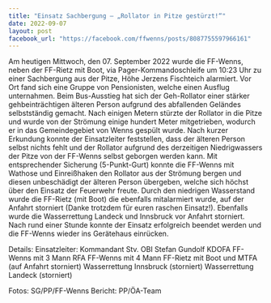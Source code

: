 ```yaml
---
title: "Einsatz Sachbergung – „Rollator in Pitze gestürzt!“"
date: 2022-09-07
layout: post
facebook_url: "https://facebook.com/ffwenns/posts/8087755597966161"
---
```


Am heutigen Mittwoch, den 07. September 2022 wurde die FF-Wenns, neben der FF-Rietz mit Boot, via Pager-Kommandoschleife um 10:23 Uhr zu einer Sachbergung aus der Pitze, Höhe Jerzens Fischteich alarmiert. 
Vor Ort fand sich eine Gruppe von Pensionisten, welche einen Ausflug unternahmen.
Beim Bus-Ausstieg hat sich der Geh-Rollator einer stärker gehbeinträchtigen älteren Person aufgrund des abfallenden Geländes selbstständig gemacht. 
Nach einigen Metern stürzte der Rollator in die Pitze und wurde von der Strömung einige hundert Meter mitgetrieben, wodurch er in das Gemeindegebiet von Wenns gespült wurde.
Nach kurzer Erkundung konnte der Einsatzleiter feststellen, dass der älteren Person selbst nichts fehlt und der Rollator aufgrund des derzeitigen Niedrigwassers der Pitze von der FF-Wenns selbst geborgen werden kann.
Mit entsprechender Sicherung (5-Punkt-Gurt) konnte die FF-Wenns mit Wathose und Einreißhaken den Rollator aus der Strömung bergen und diesen unbeschädigt der älteren Person übergeben, welche sich höchst über den Einsatz der Feuerwehr freute. 
Durch den niedrigen Wasserstand wurde die FF-Rietz (mit Boot) die ebenfalls mitalarmiert wurde, auf der Anfahrt storniert (Danke trotzdem für euren raschen Einsatz!). 
Ebenfalls wurde die Wasserrettung Landeck und Innsbruck vor Anfahrt storniert. 
Nach rund einer Stunde konnte der Einsatz erfolgreich beendet werden und die FF-Wenns wieder ins Gerätehaus einrücken.

Details:
Einsatzleiter: Kommandant Stv. OBI Stefan Gundolf
KDOFA FF-Wenns mit 3 Mann
RFA FF-Wenns mit 4 Mann
FF-Rietz mit Boot und MTFA (auf Anfahrt storniert)
Wasserrettung Innsbruck (storniert)
Wasserrettung Landeck (storniert)

 

Fotos: SG/PP/FF-Wenns
Bericht: PP/ÖA-Team